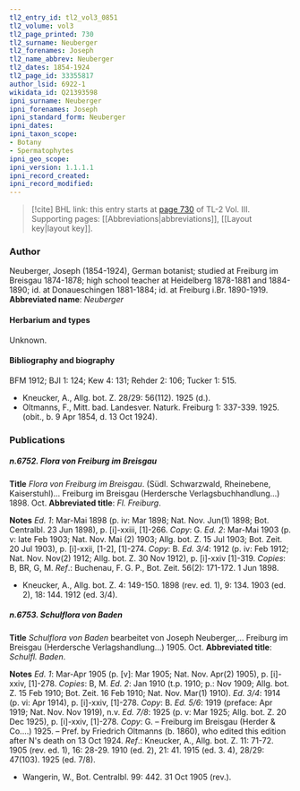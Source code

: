 ```yaml
---
tl2_entry_id: tl2_vol3_0851
tl2_volume: vol3
tl2_page_printed: 730
tl2_surname: Neuberger
tl2_forenames: Joseph
tl2_name_abbrev: Neuberger
tl2_dates: 1854-1924
tl2_page_id: 33355817
author_lsid: 6922-1
wikidata_id: Q21393598
ipni_surname: Neuberger
ipni_forenames: Joseph
ipni_standard_form: Neuberger
ipni_dates: 
ipni_taxon_scope: 
- Botany
- Spermatophytes
ipni_geo_scope: 
ipni_version: 1.1.1.1
ipni_record_created: 
ipni_record_modified:
---
```



> [!cite] BHL link: this entry starts at [page 730](https://www.biodiversitylibrary.org/page/33355817) of TL-2 Vol. III.
> Supporting pages: [[Abbreviations|abbreviations]], [[Layout key|layout key]].

### Author

Neuberger, Joseph (1854-1924), German botanist; studied at Freiburg im Breisgau 1874-1878; high school teacher at Heidelberg 1878-1881 and 1884-1890; id. at Donaueschingen 1881-1884; id. at Freiburg i.Br. 1890-1919. 
**Abbreviated name**: *Neuberger*

#### Herbarium and types

Unknown.

#### Bibliography and biography

BFM 1912; BJI 1: 124; Kew 4: 131; Rehder 2: 106; Tucker 1: 515.
- Kneucker, A., Allg. bot. Z. 28/29: 56(112). 1925 (d.).
- Oltmanns, F., Mitt. bad. Landesver. Naturk. Freiburg 1: 337-339. 1925. (obit., b. 9 Apr 1854, d. 13 Oct 1924).

### Publications

##### n.6752. Flora von Freiburg im Breisgau

**Title**
*Flora von Freiburg im Breisgau*. (Südl. Schwarzwald, Rheinebene, Kaiserstuhl)... Freiburg im Breisgau (Herdersche Verlagsbuchhandlung...) 1898. Oct.
**Abbreviated title**: *Fl. Freiburg*.

**Notes**
*Ed. 1*: Mar-Mai 1898 (p. iv: Mar 1898; Nat. Nov. Jun(1) 1898; Bot. Centralbl. 23 Jun 1898), p. \[i\]-xxiii, \[1\]-266. *Copy*: G.
*Ed. 2*: Mar-Mai 1903 (p. v: late Feb 1903; Nat. Nov. Mai (2) 1903; Allg. bot. Z. 15 Jul 1903; Bot. Zeit. 20 Jul 1903), p. \[i\]-xxii, \[1-2\], \[1\]-274. *Copy*: B.
*Ed. 3/4*: 1912 (p. iv: Feb 1912; Nat. Nov. Nov(2) 1912; Allg. bot. Z. 30 Nov 1912), p. \[i\]-xxiv \[1\]-319. *Copies*: B, BR, G, M.
*Ref*.: Buchenau, F. G. P., Bot. Zeit. 56(2): 171-172. 1 Jun 1898.
- Kneucker, A., Allg. bot. Z. 4: 149-150. 1898 (rev. ed. 1), 9: 134. 1903 (ed. 2), 18: 144. 1912 (ed. 3/4).

##### n.6753. Schulflora von Baden

**Title**
*Schulflora von Baden* bearbeitet von Joseph Neuberger,... Freiburg im Breisgau (Herdersche Verlagshandlung...) 1905. Oct.
**Abbreviated title**: *Schulfl. Baden*.

**Notes**
*Ed. 1*: Mar-Apr 1905 (p. \[v\]: Mar 1905; Nat. Nov. Apr(2) 1905), p. \[i\]-xxiv, \[1\]-278. *Copies*: B, M.
*Ed. 2*: Jan 1910 (t.p. 1910; p.: Nov 1909; Allg. bot. Z. 15 Feb 1910; Bot. Zeit. 16 Feb 1910; Nat. Nov. Mar(1) 1910).
*Ed. 3/4*: 1914 (p. vi: Apr 1914), p. \[i\]-xxiv, \[1\]-278. *Copy*: B.
*Ed. 5/6*: 1919 (preface: Apr 1919; Nat. Nov. Nov 1919), n.v.
*Ed. 7/8*: 1925 (p. v: Mar 1925; Allg. bot. Z. 20 Dec 1925), p. \[i\]-xxiv, \[1\]-278. *Copy*: G. – Freiburg im Breisgau (Herder & Co....) 1925. – Pref. by Friedrich Oltmanns (b. 1860), who edited this edition after N's death on 13 Oct 1924.
*Ref*.: Kneucker, A., Allg. bot. Z. 11: 71-72. 1905 (rev. ed. 1), 16: 28-29. 1910 (ed. 2), 21: 41. 1915 (ed. 3. 4), 28/29: 47(103). 1925 (ed. 7/8).
- Wangerin, W., Bot. Centralbl. 99: 442. 31 Oct 1905 (rev.).

